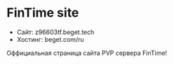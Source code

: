 # FinTime site
- Сайт: z96603tf.beget.tech
- Хостинг: beget.com/ru

Оффициальная страница сайта PVP сервера FinTime!
